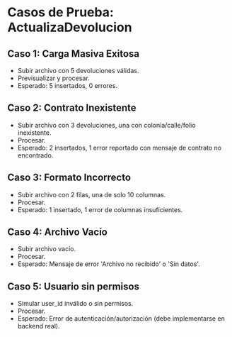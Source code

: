 # Casos de Prueba: ActualizaDevolucion

## Caso 1: Carga Masiva Exitosa
- Subir archivo con 5 devoluciones válidas.
- Previsualizar y procesar.
- Esperado: 5 insertados, 0 errores.

## Caso 2: Contrato Inexistente
- Subir archivo con 3 devoluciones, una con colonia/calle/folio inexistente.
- Procesar.
- Esperado: 2 insertados, 1 error reportado con mensaje de contrato no encontrado.

## Caso 3: Formato Incorrecto
- Subir archivo con 2 filas, una de solo 10 columnas.
- Procesar.
- Esperado: 1 insertado, 1 error de columnas insuficientes.

## Caso 4: Archivo Vacío
- Subir archivo vacío.
- Procesar.
- Esperado: Mensaje de error 'Archivo no recibido' o 'Sin datos'.

## Caso 5: Usuario sin permisos
- Simular user_id inválido o sin permisos.
- Procesar.
- Esperado: Error de autenticación/autorización (debe implementarse en backend real).
